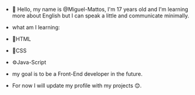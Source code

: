 - 👋 Hello, my name is @Miguel-Mattos, I'm 17 years old and I'm learning more about English but I can speak a little and communicate minimally.

- what am I learning:

- 📃HTML
- 🎨CSS
- ⚙Java-Script

- my goal is to be a Front-End developer in the future.

- For now I will update my profile with my projects 😊.
